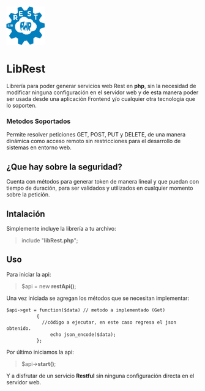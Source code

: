 # <img src="https://github.com/bernardosegura/libRest/blob/master/img/libRest.svg" height="100px" width="100px"/> 
# LibRest 
Librería para poder generar servicios web Rest en **php**, sin la necesidad de modificar ninguna configuración en el servidor web y de esta manera poder ser usada desde una aplicación Frontend y/o cualquier otra tecnología que lo soporten.

### Metodos Soportados
Permite resolver peticiones GET, POST, PUT y DELETE, de una manera dinámica como acceso remoto sin restricciones para el desarrollo de sistemas en entorno web.

## ¿Que hay sobre la seguridad?
Cuenta con métodos para generar token de manera lineal y que puedan con tiempo de duración, para ser validados y utilizados en cualquier momento sobre la petición.

## Intalación
Simplemente incluye la librería a tu archivo:
> include "**libRest.php**";

## Uso
Para iniciar la api:
> $api = new **restApi()**;

Una vez iniciada se agregan los métodos que se necesitan implementar:
```
$api->get = function($data) // metodo a implementado (Get)
           {
             //código a ejecutar, en este caso regresa el json obtenido.
    	        echo json_encode($data);
           };
```
Por último iniciamos la api:
> $api->**start()**;

Y a disfrutar de un servicio **Restful** sin ninguna configuración directa en el servidor web.

